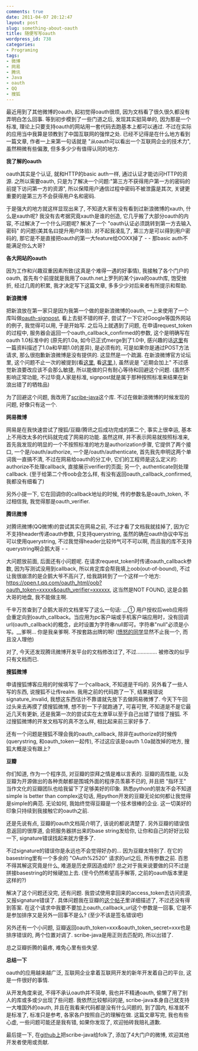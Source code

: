 ```yaml
---
comments: true
date: 2011-04-07 20:12:47
layout: post
slug: something-about-oauth
title: 随便写写oauth
wordpress_id: 738
categories:
- Programing
tags:
- 微博
- 网易
- 腾讯
- Java
- oauth
- QQ
- 搜狐
---
```


最近用到了其他微博的oauth, 起初觉得oauth很烦, 因为文档看了很久很久都没有弄明白怎么回事. 等到初步模到了一些门道之后, 发现其实挺简单的, 因为那是一个标准, 理论上只要支持oauth的网站用一套代码去跑基本上都可以通过. 不过在实际的应用当中我算是领教到了中国互联网的强悍之处. 已经不记得是在什么地方看到一篇文章, 作者一上来第一句话就是 "从oauth可以看出一个互联网企业的技术力", 虽然稍微有些偏激, 但多多少少有值得认同的地方.




**我了解的oauth**




oauth其实是个认证, 就和HTTP的basic auth一样, 通过认证才能访问HTTP的资源. 之所以需要oauth, 只是为了解决一个问题:"第三方不获得用户第一方的密码的前提下访问第一方的资源", 所以保障用户通信过程中密码不被泄露是其次, 关键更重要的是第三方不会获得用户名和密码.




于是强大的地方就这样显现出来了, 不知道大家有没有看到过新浪微博的xauth, 什么是xauth呢? 我没有去考据究竟xauth是谁的创造, 它几乎搬了大部分oauth的内容, 不过解决了一个什么问题呢? 解决了一个 "oauth认证必须跳转到第一方去输入密码" 的问题(美其名曰提升用户体验). 对不起我凌乱了, 第三方是可以得到用户密码的, 那它是不是直接把oauth的第一大feature给OOXX掉了 - - 那basic auth不能满足你么大哥?




**各大网站的oauth**




因为工作和兴趣双重因素所致(这真是个难得一遇的好事情), 我接触了各个门户的oauth, 首先有个前提就是我用了oauth.net上罗列的某个java的oauth库, 饱受挫折, 经过几周的积累, 我才决定写下这篇文章, 多多少少对后来者有所提示和帮助.




**新浪微博**




把新浪放在第一家只是因为我第一个做的是新浪微博的oauth, 一上来使用了一个库叫做[oauth-signpost](http://code.google.com/p/oauth-signpost/), 看上去挺不错的样子, 尝试了一下它对Google等国外网站的例子, 我觉得可以用, 于是开始写. 之后马上就遇到了问题, 在申请request_token的过程中, 服务器会返回一个oauth_callback_confirmed的参数, 这个是明确写在oauth 1.0标准中的 (原先的1.0a, 如今已正式merge到了1.0中, 感兴趣的话[这里](http://www.skiyo.cn/2010/08/23/oauth-1-0a-and-1-0/)有一篇资料描述了1.0a和早期1.0的差异), 是必须有的, 可是如果你是通过POST方法请求, 那么很抱歉新浪微博是没有提供的. 这显然是一个疏漏. 在新浪微博官方论坛里, 这个问题不止一次的被提到(看[这里](http://forum.open.t.sina.com.cn/read.php?tid=1838), 看[这里](http://forum.open.t.sina.com.cn/read.php?tid=912&ordertype=desc),), 虽然说是 "近期会加上" 不过感觉新浪要改应该不会那么敏捷, 所以能做的只有耐心等待和回避这个问题. (虽然不影响正常功能, 不过毕竟人家是标准, signpost就是属于那种按照标准来结果在新浪出错了的牺牲品)




为了回避这个问题, 我改用了[scribe-java](https://github.com/fernandezpablo85/scribe-java)这个库. 不过在做新浪微博的时候发现的问题, 好像只有这一个.




**网易微博**




网易是在我快速尝试了搜狐/豆瓣/腾讯之后成功完成的第二个, 事实上很幸运, 基本上不用改太多的代码就完成了网易的功能. 虽然这样, 并不表示网易就按照标准来, 首先我发现的明显的一个不按照标准的地方是authorization步骤, 它提供了两个接口, 一个是/oauth/authorize, 一个是/oauth/authenticate, 首先我先申明这两个单词我一直搞不清, 不过在网易给oauth的分工中, 它们的工程师是这么定义的: authorize不处理callback, 直接展示verifier的页面; 另一个, authenticate则处理callback. (至于给第二个传oob会怎么样, 有没有返回oauth_callback_confirmed, 我都没有细看了)




另外小提一下, 它在回调你的callback地址的时候, 传的参数名是oauth_token, 不过相信我, 我觉得那是oauth_verifier.




**腾讯微博**




对腾讯微博(QQ微博)的尝试其实在网易之前, 不过才看了文档我就挂掉了, 因为它不支持header传递oauth参数, 只支持querystring, 虽然的确在oauth协议中写出可以使用querystring, 不过我觉得header比较帅气可不可以啊, 而且我的库不支持querystring啊企鹅大哥 - -




大问题放前面, 后面还有小问题呢. 在请求request_token时传递oauth_callback参数, 因为写测试没用到callback, 所以肯定库会帮我填上oob(out-of-bound), 不过让我很崩溃的是企鹅大爷不高兴了, 给我跳转到了一个这样一个地方: https://open.t.qq.com/oauth_html/oob?oauth_token=xxxxx&oauth_verifier=xxxxxx, 这当然是NOT FOUND, 这是企鹅大哥的地盘, 我不能做主啊.

千辛万苦查到了企鹅大哥的文档里写了这么一句话: __① 用户授权后web应用将会重定向到oauth_callback。当应用为pc客户端或手机客户端应用时，没有回调url(oauth_callback)的概念，此时设置为字符串null即可。字符串"null"必须是小写。__爹啊... 你是我亲爹啊. 不按套路出牌的啊! ([愤怒的同学](http://open.t.qq.com/bbs/viewthread.php?tid=2352)显然不止我一个, 而且没人理他)




对了, 今天还发现腾讯微博开发平台的文档修改过了, 不过.............. 被修改的似乎只有文档而已.




**搜狐微博**




申请搜狐博客应用的时候填写了一个callback, 不知道是干吗的. 另外看了一些人写的东西, 说搜狐不让传realm. 我用之前的代码跑了一下, 结果报错说signature_invalid, 我想这东西估计不靠谱就先放下去做网易微博了. 今天下午回过头来去再摸了摸搜狐微博, 想不到一下子就跑通了, 可喜可贺, 不知道是不是它最近几天有更新, 还是我第一次的尝试实在太潦草以至于自己出错了错怪了搜狐. 不过搜狐微博的开发文档写的真不怎么样, 相比起来前三家好多了.




还有一个问题是搜狐不理会我的oauth_callback, 除非在authorize的时候传(querystring, 和oauth_token一起传), 不过这应该是oauth 1.0a就改掉的地方, 搜狐大概是没有跟上?




**豆瓣**




你们知道, 作为一个程序员, 对豆瓣的崇拜之情是难以言表的. 豆瓣的高性能, 以及豆瓣为开源做出的各种贡献都是围城外面的程序员羡慕不已的, 并且把 "指环王" 当作文化的豆瓣团队也给我留下了足够美好的印象. 熟悉python的朋友不会不知道simple is better than complex这句话, 用python开发的豆瓣无论如何都让我觉得是simple的典范. 无论如何, 我始终觉得豆瓣是一个技术很棒的企业. 这一切美好的印象只持续到我接触它的oauth之前.




还是先说有点, 豆瓣的oauth文档简介明了, 该说的都说清楚了. 另外豆瓣的错误信息返回的很厚道, 会把服务器拼出来的base string发给你, 让你和自己的好好比较一下, signature错误找起来就方便多了.




不过signature的错误你是永远也不会觉得好办的... 因为豆瓣太特别了. 在它的basestring里有一个多余的 "OAuth%2520" 请求的url之后, 所有参数之前. 百思不得其解这究竟是什么, 难道是历史原因造成的? 总之对于我来说要做的只不过是拼接basestring的时候硬加上去. (至今仍然希望高手解答, 之前的oauth版本里是这样的?)




解决了这个问题还没完, 还有问题. 我尝试使用拿回来的access_token去访问资源, 又报signature错误了. 具体问题我在豆瓣的[这个帖子](http://www.douban.com/group/topic/18667209/)里详细描述了, 不过还没有得到答案. 在这个请求中我要不要加上oauth_callback_url这个参数是一回事, 它是不是参加排序又是另外一回事不是么? (至少不该是签名错误吧)




另外还有一个小问题, 豆瓣返回oauth_token=xxx&oauth_token_secret=xxx也是排序错误的, 两个位置对调了. scribe-java是用正则去匹配的, 所以出错了.




总之豆瓣折腾的最疼, 难免心里有些失望.




**总结一下**




oauth的应用越来越广泛, 互联网企业拿着互联网开发的新年开发着自己的平台, 这是一件很好的事情.




从开发角度来说, 不得不承认oauth并不简单, 我也并不精通oauth, 偷懒了用了别人的库或多或少出现了些问题. 我依然比较郁闷的是, scribe-java本身自己就支持一大堆国外的oauth, 并且在我看来代码都是没有什么问题的, 到了国内, 标准就不是标准了, 标准只是参考, 各家各户按照自己的理解在做. 这篇文章写完, 我也有些心虚, 一些问题可能还是我有错, 如果你发现了, 欢迎拍砖我赔礼道歉.




最后提一下, 在[github上](https://github.com/Arthraim/scribe-java)把scribe-java给folk了, 添加了4大门户的微博, 欢迎其他开发者使用或贡献.



